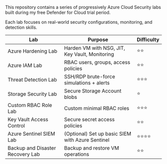 This repository contains a series of progressively Azure Cloud Security labs built during my free Defender for Cloud trial period.

Each lab focuses on real-world security configurations, monitoring, and detection skills.

| Lab | Purpose | Difficulty |
| --- | --- | --- |
| Azure Hardening Lab | Harden VM with NSG, JIT, Key Vault, Monitoring | ⭐⭐ |
| Azure IAM Lab | RBAC users, groups, access policies | ⭐⭐ |
| Threat Detection Lab | SSH/RDP brute-force simulations + alerts | ⭐⭐⭐ |
| Storage Security Lab | Secure Storage Account blobs | ⭐ |
| Custom RBAC Role Lab | Custom minimal RBAC roles | ⭐⭐⭐ |
| Key Vault Access Control | Secure secret access policies | ⭐⭐ |
| Azure Sentinel SIEM Lab | (Optional) Set up basic SIEM with Azure Sentinel | ⭐⭐⭐⭐ |
| Backup and Disaster Recovery Lab | Backup and restore VM operations | ⭐⭐ |


